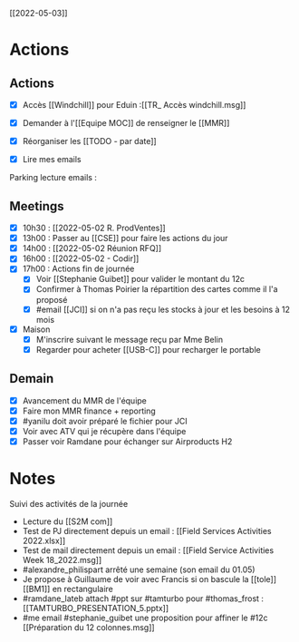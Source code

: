 [[2022-05-03]]

# Actions
## Actions
- [x] Accès [[Windchill]] pour Eduin :[[TR_ Accès windchill.msg]]
- [x] Demander à l'[[Equipe MOC]] de renseigner le [[MMR]]
- [x] Réorganiser les [[TODO - par date]]
- [x] Lire mes emails


Parking lecture emails :


## Meetings
- [x] 10h30 : [[2022-05-02 R. ProdVentes]]
- [x] 13h00 : Passer au [[CSE]] pour faire les actions du jour
- [x] 14h00 : [[2022-05-02 Réunion RFQ]]
- [x] 16h00 : [[2022-05-02 - Codir]]
- [x] 17h00 : Actions fin de journée
	- [x] Voir [[Stephanie Guibet]] pour valider le montant du 12c
	- [x] Confirmer à Thomas Poirier la répartition des cartes comme il l'a proposé
	- [x] #email [[JCI]] si on n'a pas reçu les stocks à jour et les besoins à 12 mois
- [x] Maison
	- [x] M'inscrire suivant le message reçu par Mme Belin
	- [x] Regarder pour acheter [[USB-C]] pour recharger le portable

## Demain
- [x] Avancement du MMR de l'équipe
- [x] Faire mon MMR finance + reporting
- [x] #yanilu doit avoir préparé le fichier pour JCI
- [x] Voir avec ATV qui je récupère dans l'équipe
- [x] Passer voir Ramdane pour échanger sur Airproducts H2

# Notes
Suivi des activités de la journée
- Lecture du [[S2M com]]
- Test de PJ directement depuis un email : [[Field Services Activities 2022.xlsx]]
- Test de mail directement depuis un email : [[Field Service Activities Week 18_2022.msg]]
- #alexandre_philispart  arrêté une semaine (son email du 01.05)
- Je propose à Guillaume de voir avec Francis si on bascule la [[tole]] [[BM1]] en rectangulaire
- #ramdane_lateb attach #ppt sur #tamturbo pour #thomas_frost  : [[TAMTURBO_PRESENTATION_5.pptx]]
- #me email #stephanie_guibet une proposition pour affiner le #12c
	[[Préparation du 12 colonnes.msg]]
	